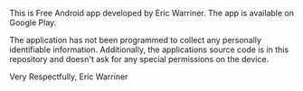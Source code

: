 This is Free Android app developed by Eric Warriner. The app is available on Google Play.

The application has not been programmed to collect any personally identifiable information. Additionally, the applications source code is in this repository and doesn't ask for any special permissions on the device.

Very Respectfully, Eric Warriner